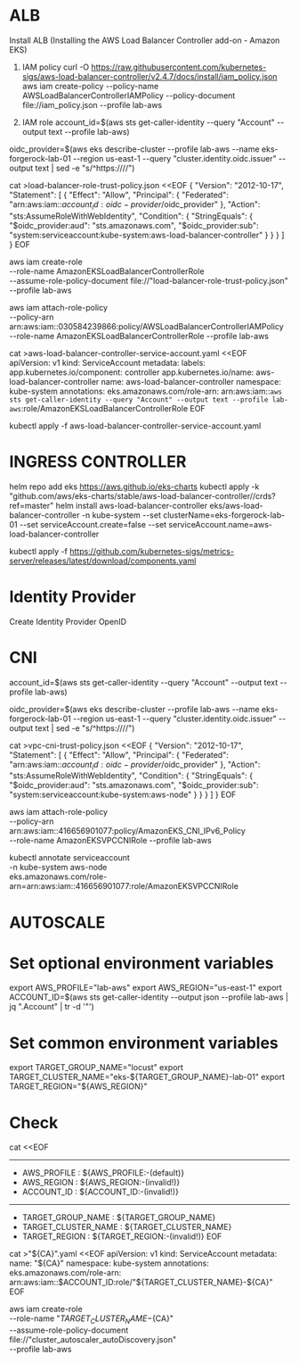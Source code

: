 # ALB
Install ALB (Installing the AWS Load Balancer Controller add-on - Amazon EKS)

1)	IAM policy
curl -O https://raw.githubusercontent.com/kubernetes-sigs/aws-load-balancer-controller/v2.4.7/docs/install/iam_policy.json
aws iam create-policy --policy-name AWSLoadBalancerControllerIAMPolicy --policy-document file://iam_policy.json --profile lab-aws

2)	IAM role
account_id=$(aws sts get-caller-identity --query "Account" --output text --profile lab-aws)

oidc_provider=$(aws eks describe-cluster --profile lab-aws --name eks-forgerock-lab-01 --region us-east-1 --query "cluster.identity.oidc.issuer" --output text | sed -e "s/^https:\/\///")

cat >load-balancer-role-trust-policy.json <<EOF
{
    "Version": "2012-10-17",
    "Statement": [
        {
            "Effect": "Allow",
            "Principal": {
                "Federated": "arn:aws:iam::$account_id:oidc-provider/$oidc_provider"
            },
            "Action": "sts:AssumeRoleWithWebIdentity",
            "Condition": {
                "StringEquals": {
                    "$oidc_provider:aud": "sts.amazonaws.com",
                    "$oidc_provider:sub": "system:serviceaccount:kube-system:aws-load-balancer-controller"
                }
            }
        }
    ]
}
EOF

aws iam create-role \
  --role-name AmazonEKSLoadBalancerControllerRole \
  --assume-role-policy-document file://"load-balancer-role-trust-policy.json" \
  --profile lab-aws

aws iam attach-role-policy \
  --policy-arn arn:aws:iam::030584239866:policy/AWSLoadBalancerControllerIAMPolicy \
  --role-name AmazonEKSLoadBalancerControllerRole --profile lab-aws 

cat >aws-load-balancer-controller-service-account.yaml <<EOF
apiVersion: v1
kind: ServiceAccount
metadata:
  labels:
    app.kubernetes.io/component: controller
    app.kubernetes.io/name: aws-load-balancer-controller
  name: aws-load-balancer-controller
  namespace: kube-system
  annotations:
    eks.amazonaws.com/role-arn: arn:aws:iam::`aws sts get-caller-identity --query "Account" --output text --profile lab-aws`:role/AmazonEKSLoadBalancerControllerRole
EOF

kubectl apply -f aws-load-balancer-controller-service-account.yaml

# INGRESS CONTROLLER
helm repo add eks https://aws.github.io/eks-charts
kubectl apply -k "github.com/aws/eks-charts/stable/aws-load-balancer-controller//crds?ref=master"
helm install aws-load-balancer-controller eks/aws-load-balancer-controller -n kube-system --set clusterName=eks-forgerock-lab-01 --set serviceAccount.create=false --set serviceAccount.name=aws-load-balancer-controller

kubectl apply -f https://github.com/kubernetes-sigs/metrics-server/releases/latest/download/components.yaml

# Identity Provider 
Create Identity Provider OpenID

# CNI 
account_id=$(aws sts get-caller-identity --query "Account" --output text --profile lab-aws)

oidc_provider=$(aws eks describe-cluster --profile lab-aws --name eks-forgerock-lab-01 --region us-east-1 --query "cluster.identity.oidc.issuer" --output text | sed -e "s/^https:\/\///")

cat >vpc-cni-trust-policy.json <<EOF
{
    "Version": "2012-10-17",
    "Statement": [
        {
            "Effect": "Allow",
            "Principal": {
                "Federated": "arn:aws:iam::$account_id:oidc-provider/$oidc_provider"
            },
            "Action": "sts:AssumeRoleWithWebIdentity",
            "Condition": {
                "StringEquals": {
                    "$oidc_provider:aud": "sts.amazonaws.com",
                    "$oidc_provider:sub": "system:serviceaccount:kube-system:aws-node"
                }
            }
        }
    ]
}
EOF

aws iam attach-role-policy \
  --policy-arn arn:aws:iam::416656901077:policy/AmazonEKS_CNI_IPv6_Policy \
  --role-name AmazonEKSVPCCNIRole --profile lab-aws

kubectl annotate serviceaccount \
    -n kube-system aws-node \
    eks.amazonaws.com/role-arn=arn:aws:iam::416656901077:role/AmazonEKSVPCCNIRole


# AUTOSCALE

# Set optional environment variables
export AWS_PROFILE="lab-aws"
export AWS_REGION="us-east-1"
export ACCOUNT_ID=$(aws sts get-caller-identity --output json --profile lab-aws | jq ".Account" | tr -d '"')

# Set common environment variables
export TARGET_GROUP_NAME="locust" 
export TARGET_CLUSTER_NAME="eks-${TARGET_GROUP_NAME}-lab-01"
export TARGET_REGION="${AWS_REGION}"

# Check
cat <<EOF
_______________________________________________
* AWS_PROFILE : ${AWS_PROFILE:-(default)}
* AWS_REGION  : ${AWS_REGION:-(invalid!)}
* ACCOUNT_ID  : ${ACCOUNT_ID:-(invalid!)}
_______________________________________________
* TARGET_GROUP_NAME   : ${TARGET_GROUP_NAME}
* TARGET_CLUSTER_NAME : ${TARGET_CLUSTER_NAME}
* TARGET_REGION       : ${TARGET_REGION:-(invalid!)}
EOF

cat >"${CA}".yaml <<EOF
apiVersion: v1
kind: ServiceAccount
metadata:
  name: "${CA}"
  namespace: kube-system
  annotations:
    eks.amazonaws.com/role-arn: arn:aws:iam::$ACCOUNT_ID:role/"${TARGET_CLUSTER_NAME}-${CA}"
EOF

aws iam create-role \
  --role-name "${TARGET_CLUSTER_NAME}-${CA}" \
  --assume-role-policy-document file://"cluster_autoscaler_autoDiscovery.json" \
  --profile lab-aws
